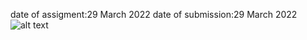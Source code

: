 date of assigment:29 March 2022
date of submission:29 March 2022
![alt text](https://github.com/prashantbohara010/wt-lab-assigment/blob/main/Assigment/Assignment3/screenshot.png)
